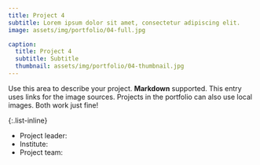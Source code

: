 ```yaml
---
title: Project 4
subtitle: Lorem ipsum dolor sit amet, consectetur adipiscing elit.
image: assets/img/portfolio/04-full.jpg

caption:
  title: Project 4
  subtitle: Subtitle
  thumbnail: assets/img/portfolio/04-thumbnail.jpg
---
```

Use this area to describe your project. **Markdown** supported. This entry uses links for the image sources. Projects in the portfolio can also use local images. Both work just fine!

{:.list-inline}
- Project leader:
- Institute: 
- Project team: